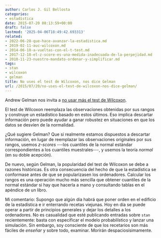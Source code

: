 ```yaml
---
author: Carlos J. Gil Bellosta
categories:
- estadística
date: 2015-07-20 08:13:59+00:00
draft: false
lastmod: '2025-04-06T18:49:42.693313'
related:
- 2022-06-28-que-hace-avanzar-la-estadistica.md
- 2019-02-11-auc-wilcoxon.md
- 2014-06-10-a-vueltas-con-el-t-test.md
- 2017-12-18-el-z-score-es-una-medida-inadecuada-de-la-perpejidad.md
- 2010-11-23-nuestro-mandato-ordenar-y-simplificar.md
tags:
- stan
- wilcoxon
- gelman
title: No uses el test de Wilcoxon, nos dice Gelman
url: /2015/07/20/no-uses-el-test-de-wilcoxon-nos-dice-gelman/
---
```


Andrew Gelman nos invita a [no usar más el test de Wilcoxon](http://andrewgelman.com/2015/07/13/dont-do-the-wilcoxon/).

El test de Wilcoxon reemplaza las observaciones obtenidas por sus rangos y construye un estadístico basado en estos últimos. Eso implica descartar información pero puede ayudar a ganar robustez en situaciones en que los datos se desvíen de la normalidad.

¿Qué sugiere Gelman? Que si realmente estamos dispuestos a descartar información, en lugar de reemplazar las observaciones originales por sus rangos, usemos _z-scores_ ---los cuantiles de la normal estándar correspondientes a los cuantiles muestrales---, y usemos la teoría _normal_ (en su doble acepción).

De nuevo, según Gelman, la popularidad del test de Wilcoxon se debe a razones históricas. Es otra consecuencia del hecho de que la estadística se conformase antes de que se popularizasen los ordenadores. Calcular los rangos es una operación mucho más sencilla que obtener cuantiles de la normal estándar si hay que hacerla a mano y consultando tablas en el apéndice de un libro.

Mi comentario: Supongo que algún día habrá que poner orden en el edificio de la estadística e ir enterrando recetas viejunas. Hoy en día se puede operar a partir de principios generales y dejar los detalles a los ordenadores. No es casualidad que esté publicando entradas sobre `stan` recientemente: basta con especificar el modelo probabilístico y lanzar una simulación. Sin embargo, soy consciente de que los recetarios son más fáciles de _enseñar_ y sobre todo, examinar. Morirán despaciosísimamente.